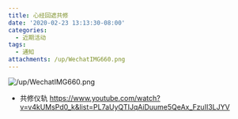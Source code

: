 ```yaml
---
title: 心经回遮共修
date: '2020-02-23 13:13:30-08:00'
categories:
  - 近期活动
tags:
  - 通知
attachments: /up/WechatIMG660.png
---
```

![/up/WechatIMG660.png](/up/WechatIMG660.png)

- 共修仪轨
<https://www.youtube.com/watch?v=v4kUMsPd0_k&list=PL7aUyQTIJqAiDuume5QeAx_FzuII3LJYV>
